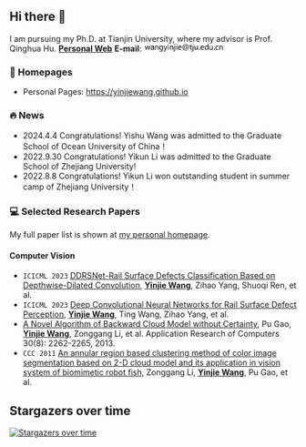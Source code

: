 ## Hi there 👋

I am pursuing my Ph.D. at Tianjin University, where my advisor is Prof. Qinghua Hu. [**Personal Web**](https://yinjiewang.github.io/)
**E-mail**: <img src='./images/wyjtju.png' style='width: 10em;'>

### 📎 Homepages

- Personal Pages: https://yinjiewang.github.io

### 🔥 News

- 2024.4.4 Congratulations! Yishu Wang was admitted to the Graduate School of Ocean University of China！
- 2022.9.30 Congratulations! Yikun Li was admitted to the Graduate School of Zhejiang University!
- 2022.8.8 Congratulations! Yikun Li won outstanding student in summer camp of Zhejiang University！

### 💻 Selected Research Papers

My full paper list is shown at [my personal homepage](https://yinjiewang.github.io).

#### Computer Vision

- ``ICICML 2023`` [DDRSNet-Rail Surface Defects Classification Based on Depthwise-Dilated Convolution](https://ieeexplore.ieee.org/abstract/document/10424928), **<u>Yinjie Wang</u>**, Zihao Yang, Shuoqi Ren, et al. <strong><span class='show_paper_citations' data='ZjIJxkAAAAAJ:YsMSGLbcyi4C'></span></strong>
- ``ICICML 2023`` [Deep Convolutional Neural Networks for Rail Surface Defect Perception](https://ieeexplore.ieee.org/abstract/document/10424775), **<u>Yinjie Wang</u>**, Ting Wang, Zihao Yang, et al. <strong><span class='show_paper_citations' data='ZjIJxkAAAAAJ:eQOLeE2rZwMC'></span></strong>
- [A Novel Algorithm of Backward Cloud Model without Certainty](https://webofscience.clarivate.cn/wos/alldb/full-record/CSCD:4909627), Pu Gao, **<u>Yinjie Wang</u>**, Zonggang Li, et al. Application Research of Computers 30(8): 2262-2265, 2013. <strong><span class='show_paper_citations' data='ZjIJxkAAAAAJ:zYLM7Y9cAGgC'></span></strong>
- ``CCC 2011`` [An annular region based clustering method of color image segmentation based on 2-D cloud model and its application in vision system of biomimetic robot fish](https://ieeexplore.ieee.org/abstract/document/6001121), Zonggang Li, **<u>Yinjie Wang</u>**, Pu Gao, et al. <strong><span class='show_paper_citations' data='ZjIJxkAAAAAJ:d1gkVwhDpl0C'></span></strong>

## Stargazers over time

[![Stargazers over time](https://starchart.cc/yinjiewang/yinjiewang.svg?variant=adaptive)](https://starchart.cc/yinjiewang/yinjiewang)
